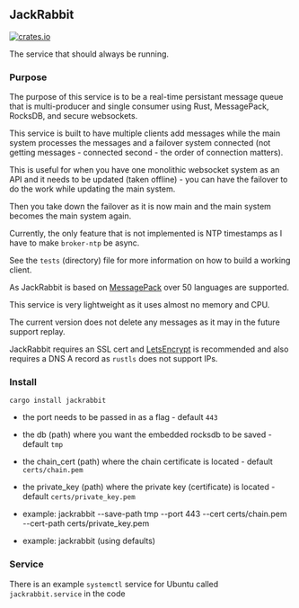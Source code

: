 ## JackRabbit

[![crates.io](https://meritbadge.herokuapp.com/jackrabbit)](https://crates.io/crates/jackrabbit)

The service that should always be running.

### Purpose

The purpose of this service is to be a real-time persistant message queue that is multi-producer and single consumer using Rust, MessagePack, RocksDB, and secure websockets.

This service is built to have multiple clients add messages while the main system processes the messages and a failover system connected (not getting messages - connected second - the order of connection matters). 

This is useful for when you have one monolithic websocket system as an API and it needs to be updated (taken offline) - you can have the failover to do the work while updating the main system. 

Then you take down the failover as it is now main and the main system becomes the main system again.

Currently, the only feature that is not implemented is NTP timestamps as I have to make `broker-ntp` be async.

See the `tests` (directory) file for more information on how to build a working client. 

As JackRabbit is based on [MessagePack](https://msgpack.org/index.html) over 50 languages are supported.

This service is very lightweight as it uses almost no memory and CPU.

The current version does not delete any messages as it may in the future support replay.

JackRabbit requires an SSL cert and [LetsEncrypt](https://letsencrypt.org/) is recommended and also requires a DNS A record as `rustls` does not support IPs.

### Install

``` cargo install jackrabbit ```

- the port needs to be passed in as a flag - default `443`
- the db (path) where you want the embedded rocksdb to be saved - default `tmp`
- the chain_cert (path) where the chain certificate is located - default `certs/chain.pem`
- the private_key (path) where the private key (certificate) is located - default `certs/private_key.pem`

- example: jackrabbit --save-path tmp --port 443 --cert certs/chain.pem --cert-path certs/private_key.pem
- example: jackrabbit (using defaults)

### Service

There is an example `systemctl` service for Ubuntu called `jackrabbit.service` in the code

